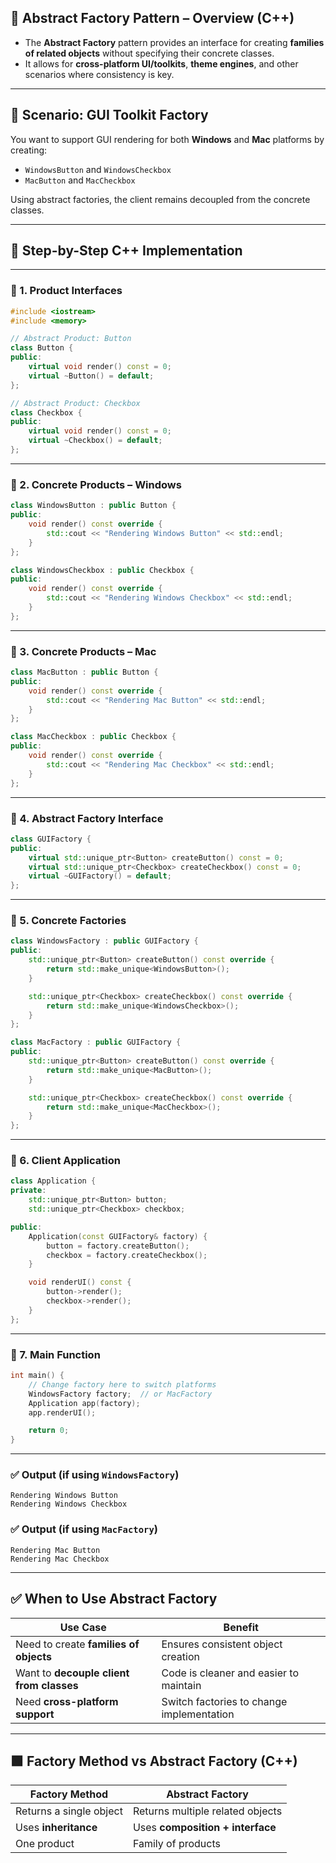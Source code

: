 ## 🧱 **Abstract Factory Pattern** – Overview (C++)

* The **Abstract Factory** pattern provides an interface for creating **families of related objects** without specifying their concrete classes.
* It allows for **cross-platform UI/toolkits**, **theme engines**, and other scenarios where consistency is key.

---

## 🎯 Scenario: GUI Toolkit Factory

You want to support GUI rendering for both **Windows** and **Mac** platforms by creating:

* `WindowsButton` and `WindowsCheckbox`
* `MacButton` and `MacCheckbox`

Using abstract factories, the client remains decoupled from the concrete classes.

---

## 🔧 Step-by-Step C++ Implementation

---

### 🔹 1. Product Interfaces

```cpp
#include <iostream>
#include <memory>

// Abstract Product: Button
class Button {
public:
    virtual void render() const = 0;
    virtual ~Button() = default;
};

// Abstract Product: Checkbox
class Checkbox {
public:
    virtual void render() const = 0;
    virtual ~Checkbox() = default;
};
```

---

### 🔹 2. Concrete Products – Windows

```cpp
class WindowsButton : public Button {
public:
    void render() const override {
        std::cout << "Rendering Windows Button" << std::endl;
    }
};

class WindowsCheckbox : public Checkbox {
public:
    void render() const override {
        std::cout << "Rendering Windows Checkbox" << std::endl;
    }
};
```

---

### 🔹 3. Concrete Products – Mac

```cpp
class MacButton : public Button {
public:
    void render() const override {
        std::cout << "Rendering Mac Button" << std::endl;
    }
};

class MacCheckbox : public Checkbox {
public:
    void render() const override {
        std::cout << "Rendering Mac Checkbox" << std::endl;
    }
};
```

---

### 🔹 4. Abstract Factory Interface

```cpp
class GUIFactory {
public:
    virtual std::unique_ptr<Button> createButton() const = 0;
    virtual std::unique_ptr<Checkbox> createCheckbox() const = 0;
    virtual ~GUIFactory() = default;
};
```

---

### 🔹 5. Concrete Factories

```cpp
class WindowsFactory : public GUIFactory {
public:
    std::unique_ptr<Button> createButton() const override {
        return std::make_unique<WindowsButton>();
    }

    std::unique_ptr<Checkbox> createCheckbox() const override {
        return std::make_unique<WindowsCheckbox>();
    }
};

class MacFactory : public GUIFactory {
public:
    std::unique_ptr<Button> createButton() const override {
        return std::make_unique<MacButton>();
    }

    std::unique_ptr<Checkbox> createCheckbox() const override {
        return std::make_unique<MacCheckbox>();
    }
};
```

---

### 🔹 6. Client Application

```cpp
class Application {
private:
    std::unique_ptr<Button> button;
    std::unique_ptr<Checkbox> checkbox;

public:
    Application(const GUIFactory& factory) {
        button = factory.createButton();
        checkbox = factory.createCheckbox();
    }

    void renderUI() const {
        button->render();
        checkbox->render();
    }
};
```

---

### 🔹 7. Main Function

```cpp
int main() {
    // Change factory here to switch platforms
    WindowsFactory factory;  // or MacFactory
    Application app(factory);
    app.renderUI();

    return 0;
}
```

---

### ✅ Output (if using `WindowsFactory`)

```
Rendering Windows Button  
Rendering Windows Checkbox
```

### ✅ Output (if using `MacFactory`)

```
Rendering Mac Button  
Rendering Mac Checkbox
```

---

## ✅ When to Use Abstract Factory

| Use Case                                 | Benefit                                   |
| ---------------------------------------- | ----------------------------------------- |
| Need to create **families of objects**   | Ensures consistent object creation        |
| Want to **decouple client from classes** | Code is cleaner and easier to maintain    |
| Need **cross-platform support**          | Switch factories to change implementation |

---

## 🟩 Factory Method vs Abstract Factory (C++)

| Factory Method          | Abstract Factory                 |
| ----------------------- | -------------------------------- |
| Returns a single object | Returns multiple related objects |
| Uses **inheritance**    | Uses **composition + interface** |
| One product             | Family of products               |

